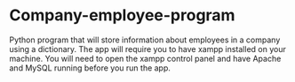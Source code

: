 # Company-employee-program
Python program that will store information about employees in a company using a dictionary. 
The app will require you to have xampp installed on your machine. 
You will need to open the xampp control panel and have Apache and MySQL running before you run the app.  
